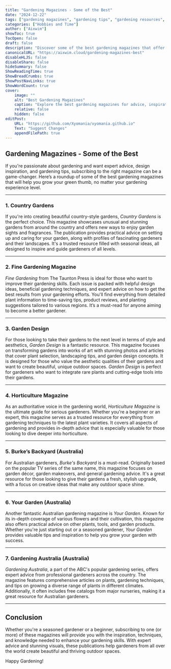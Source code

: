 ```yaml
---
title: "Gardening Magazines - Some of the Best"
date: "2024-12-22"
tags: ["gardening magazines", "gardening tips", "gardening resources", "magazine recommendations"]
categories: ["Hobbies and Time"]
author: ["Aixwim"]
showToc: true
TocOpen: false
draft: false
description: "Discover some of the best gardening magazines that offer expert advice, beautiful garden ideas, and tips for gardeners of all levels."
canonicalURL: "https://aixwim.cloud/gardening-magazines-best"
disableHLJS: false
disableShare: false
hideSummary: false
ShowReadingTime: true
ShowBreadCrumbs: true
ShowPostNavLinks: true
ShowWordCount: true
cover:
    image: ""
    alt: "Best Gardening Magazines"
    caption: "Explore the best gardening magazines for advice, inspiration, and expert tips."
    relative: false
    hidden: false
editPost:
    URL: "https://github.com/Xyomania/xyomania.github.io"
    Text: "Suggest Changes"
    appendFilePath: true
---
```


## Gardening Magazines - Some of the Best  

If you're passionate about gardening and want expert advice, design inspiration, and gardening tips, subscribing to the right magazine can be a game-changer. Here’s a roundup of some of the best gardening magazines that will help you grow your green thumb, no matter your gardening experience level.

---

### 1. **Country Gardens**  

If you're into creating beautiful country-style gardens, *Country Gardens* is the perfect choice. This magazine showcases unusual and stunning gardens from around the country and offers new ways to enjoy garden sights and fragrances. The publication provides practical advice on setting up and caring for your garden, along with profiles of fascinating gardeners and their landscapes. It's a trusted resource filled with seasonal ideas, all designed to inspire and guide gardeners of all levels.

---

### 2. **Fine Gardening Magazine**  

*Fine Gardening* from The Taunton Press is ideal for those who want to improve their gardening skills. Each issue is packed with helpful design ideas, beneficial gardening techniques, and expert advice on how to get the best results from your gardening efforts. You'll find everything from detailed plant information to time-saving tips, product reviews, and planting suggestions tailored to various regions. It’s a must-read for anyone aiming to become a better gardener.

---

### 3. **Garden Design**  

For those looking to take their gardens to the next level in terms of style and aesthetics, *Garden Design* is a fantastic resource. This magazine focuses on transforming gardens into works of art with stunning photos and articles that cover plant selection, landscaping tips, and garden design concepts. It is designed for those who value the aesthetic qualities of their gardens and want to create beautiful, unique outdoor spaces. *Garden Design* is perfect for gardeners who want to integrate rare plants and cutting-edge tools into their gardens.

---

### 4. **Horticulture Magazine**  

As an authoritative voice in the gardening world, *Horticulture Magazine* is the ultimate guide for serious gardeners. Whether you're a beginner or an expert, this magazine serves as a trusted resource for everything from gardening techniques to the latest plant varieties. It covers all aspects of gardening and provides in-depth advice that is especially valuable for those looking to dive deeper into horticulture.

---

### 5. **Burke’s Backyard** (Australia)  

For Australian gardeners, *Burke's Backyard* is a must-read. Originally based on the popular TV series of the same name, this magazine focuses on garden décor, garden makeovers, and general gardening advice. It's a great resource for those looking to give their gardens a fresh, stylish upgrade, with a focus on creative ideas that make any outdoor space shine.

---

### 6. **Your Garden** (Australia)  

Another fantastic Australian gardening magazine is *Your Garden*. Known for its in-depth coverage of various flowers and their cultivation, this magazine also offers practical advice on other plants, tools, and garden products. Whether you're just starting out or a seasoned gardener, *Your Garden* provides valuable tips and inspiration to help you grow your garden with success.

---

### 7. **Gardening Australia** (Australia)  

*Gardening Australia*, a part of the ABC's popular gardening series, offers expert advice from professional gardeners across the country. The magazine features comprehensive articles on plants, gardening techniques, and tips on growing a diverse range of plants in different climates. Additionally, it often includes free catalogs from major nurseries, making it a great resource for Australian gardeners.

---

## Conclusion  

Whether you're a seasoned gardener or a beginner, subscribing to one (or more) of these magazines will provide you with the inspiration, techniques, and knowledge needed to enhance your gardening skills. With expert advice and stunning visuals, these publications help gardeners from all over the world create beautiful and thriving outdoor spaces.

Happy Gardening!
